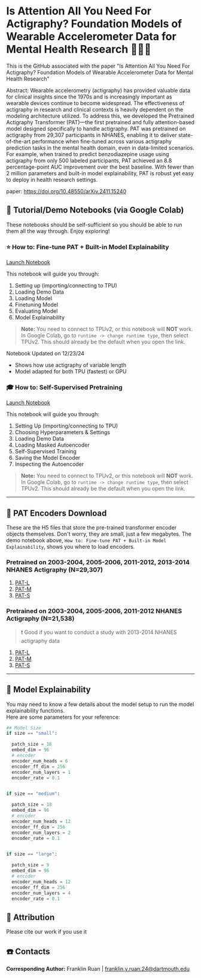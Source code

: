 # Is Attention All You Need For Actigraphy? Foundation Models of Wearable Accelerometer Data for Mental Health Research 🏃‍♀️🏃

This is the GitHub associated with the paper "Is Attention All You Need For Actigraphy? Foundation Models of Wearable Accelerometer Data for Mental Health Research" <br>

Abstract: Wearable accelerometry (actigraphy) has provided valuable data for clinical insights since the 1970s and is increasingly important as wearable devices continue to become widespread. The effectiveness of actigraphy in research and clinical contexts is heavily dependent on the modeling architecture utilized. To address this, we developed the Pretrained Actigraphy Transformer (PAT)—the first pretrained and fully attention-based model designed specifically to handle actigraphy. PAT was pretrained on actigraphy from 29,307 participants in NHANES, enabling it to deliver state-of-the-art performance when fine-tuned across various actigraphy prediction tasks in the mental health domain, even in data-limited scenarios. For example, when trained to predict benzodiazepine usage using actigraphy from only 500 labeled participants, PAT achieved an 8.8 percentage-point AUC improvement over the best baseline. With fewer than 2 million parameters and built-in model explainability, PAT is robust yet easy to deploy in health research settings. <br>

paper: https://doi.org/10.48550/arXiv.2411.15240

## 📔 Tutorial/Demo Notebooks (via Google Colab) 
These notebooks should be self-sufficient so you should be able to run them all the way through. Enjoy exploring!

### ⭐ How to: Fine-tune PAT + Built-in Model Explainability
[Launch Notebook](https://colab.research.google.com/drive/1HemPmkADQYRW214ft8ep8ARkfxPkwEij#scrollTo=eAlhD3TN148g)

This notebook will guide you through:
1. Setting up (importing/connecting to TPU)
2. Loading Demo Data
3. Loading Model
4. Finetuning Model
5. Evaluating Model
6. Model Explainability

> **Note:** You need to connect to TPUv2, or this notebook will **NOT** work.  
> In Google Colab, go to `runtime -> change runtime type`, then select TPUv2. This should already be the default when you open the link.

Notebook Updated on 12/23/24
* Shows how use actigraphy of variable length
* Model adapted for both TPU (fastest) or GPU 

### 🎓 How to: Self-Supervised Pretraining
[Launch Notebook](https://colab.research.google.com/drive/1yLsxmd8fhQzkQLaIl5PB6T6CVyCebA-r)

This notebook will guide you through:
1. Setting Up (importing/connecting to TPU)
2. Choosing Hyperparameters & Settings
3. Loading Demo Data
4. Loading Masked Autoencoder
5. Self-Supervised Training
6. Saving the Model Encoder
7. Inspecting the Autoencoder

> **Note:** You need to connect to TPUv2, or this notebook will **NOT** work.  
> In Google Colab, go to `runtime -> change runtime type`, then select TPUv2. This should already be the default when you open the link.

---
## 💾 PAT Encoders Download
These are the H5 files that store the pre-trained transformer encoder objects themselves. Don't worry, they are small, just a few megabytes. The demo notebook above, `How to: Fine-tune PAT + Built-in Model Explainability`, shows you where to load encoders. 

### Pretrained on 2003-2004, 2005-2006, 2011-2012, 2013-2014 NHANES Actigraphy (N=29,307)
1. [PAT-L](https://www.dropbox.com/scl/fi/dglz917p3hqw5mwbovsv2/PAT-L_21k_weights.h5?rlkey=ppzxvp9i7t9k8j3w9x77fjfil&st=3g3mm845&dl=1)
2. [PAT-M](https://www.dropbox.com/scl/fi/dsd6px97gcipqm80iie17/PAT-M_21k_weights.h5?rlkey=q480rjj5g2id88xt9feie70tj&st=ou924quo&dl=1)
3. [PAT-S](https://www.dropbox.com/scl/fi/ik45lrtqgenm61cgkkgkz/PAT-S_21k_weights.h5?rlkey=n2zv3jhdnvp7w8inir96y1ime&st=xch3lnra&dl=1)

### Pretrained on 2003-2004, 2005-2006, 2011-2012 NHANES Actigraphy (N=21,538)
> ❗ Good if you want to conduct a study with 2013-2014 NHANES actigraphy data
1. [PAT-L](https://www.dropbox.com/scl/fi/exk40hu1nxc1zr1prqrtp/PAT-L_29k_weights.h5?rlkey=t1e5h54oob0e1k4frqzjt1kmz&st=7a20pcox&dl=1)
2. [PAT-M](https://www.dropbox.com/scl/fi/hlfbni5bzsfq0pynarjcn/PAT-M_29k_weights.h5?rlkey=frbkjtbgliy9vq2kvzkquruvg&st=mxc4uet9&dl=1)
3. [PAT-S](https://www.dropbox.com/scl/fi/12ip8owx1psc4o7b2uqff/PAT-S_29k_weights.h5?rlkey=ffaf1z45a74cbxrl7c9i2b32h&st=mfk6f0y5&dl=1)

---

## 🧠 Model Explainability
You may need to know a few details about the model setup to run the model explainability functions. <br>
Here are some parameters for your reference:

```python
## Model Size
if size == "small":

  patch_size = 18
  embed_dim = 96
  # encoder
  encoder_num_heads = 6
  encoder_ff_dim = 256
  encoder_num_layers = 1
  encoder_rate = 0.1


if size == "medium":

  patch_size = 18
  embed_dim = 96
  # encoder
  encoder_num_heads = 12
  encoder_ff_dim = 256
  encoder_num_layers = 2
  encoder_rate = 0.1


if size == "large":

  patch_size = 9
  embed_dim = 96
  # encoder
  encoder_num_heads = 12
  encoder_ff_dim = 256
  encoder_num_layers = 4
  encoder_rate = 0.1

```

## 📜 Attribution
Please cite our work if you use it 

## ☎️ Contacts
**Corresponding Author:** Franklin Ruan | franklin.y.ruan.24@dartmouth.edu <br>


